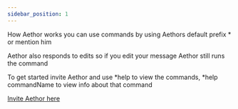 ```yaml
---
sidebar_position: 1
---
```


How Aethor works you can use commands by using Aethors default prefix \* or mention him

Aethor also responds to edits so if you edit your message Aethor still runs the command

To get started invite Aethor and use *help to view the commands, *help commandName to view info about that command

[Invite Aethor here](https://discord.com/oauth2/authorize?client_id=749020331187896410&scope=bot&permissions=117824)

<!-- <blockquote>
  <h3 id="github-command-preview">Github command preview:</h3>
  <p><img src="https://imgur.com/tALvIXY.png" class="preview" /></p>
</blockquote>
<blockquote>
  <h3 id="fedora-command-preview">Fedora command preview:</h3>
  <p><img src="https://i.imgur.com/QzNyHTG.png" class="preview" /></p>
</blockquote> -->
